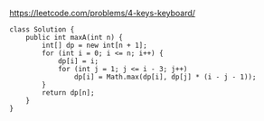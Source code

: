 <https://leetcode.com/problems/4-keys-keyboard/>
```
class Solution {
    public int maxA(int n) {
        int[] dp = new int[n + 1];
        for (int i = 0; i <= n; i++) {
            dp[i] = i;
            for (int j = 1; j <= i - 3; j++)
                dp[i] = Math.max(dp[i], dp[j] * (i - j - 1));
        }
        return dp[n];
    }
}
```
